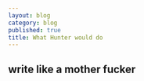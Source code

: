 ```yaml
---
layout: blog
category: blog
published: true
title: What Hunter would do
---
```


## write like a mother fucker
